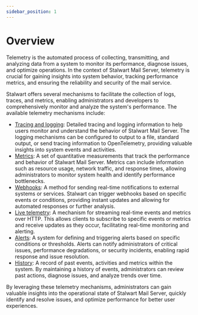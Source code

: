 ```yaml
---
sidebar_position: 1
---
```


# Overview

Telemetry is the automated process of collecting, transmitting, and analyzing data from a system to monitor its performance, diagnose issues, and optimize operations. In the context of Stalwart Mail Server, telemetry is crucial for gaining insights into system behavior, tracking performance metrics, and ensuring the reliability and security of the mail service.

Stalwart offers several mechanisms to facilitate the collection of logs, traces, and metrics, enabling administrators and developers to comprehensively monitor and analyze the system's performance. The available telemetry mechanisms include:

- [Tracing and logging](/docs/telemetry/tracing/overview): Detailed tracing and logging information to help users monitor and understand the behavior of Stalwart Mail Server. The logging mechanisms can be configured to output to a file, standard output, or send tracing information to OpenTelemetry, providing valuable insights into system events and activities.
- [Metrics](/docs/telemetry/metrics/overview): A set of quantitative measurements that track the performance and behavior of Stalwart Mail Server. Metrics can include information such as resource usage, network traffic, and response times, allowing administrators to monitor system health and identify performance bottlenecks.
- [Webhooks](/docs/telemetry/webhooks): A method for sending real-time notifications to external systems or services. Stalwart can trigger webhooks based on specific events or conditions, providing instant updates and allowing for automated responses or further analysis.
- [Live telemetry](/docs/telemetry/live): A mechanism for streaming real-time events and metrics over HTTP. This allows clients to subscribe to specific events or metrics and receive updates as they occur, facilitating real-time monitoring and alerting.
- [Alerts](/docs/telemetry/alerts): A system for defining and triggering alerts based on specific conditions or thresholds. Alerts can notify administrators of critical issues, performance degradations, or security incidents, enabling rapid response and issue resolution.
- [History](/docs/telemetry/history): A record of past events, activities and metrics within the system. By maintaining a history of events, administrators can review past actions, diagnose issues, and analyze trends over time.

By leveraging these telemetry mechanisms, administrators can gain valuable insights into the operational state of Stalwart Mail Server, quickly identify and resolve issues, and optimize performance for better user experiences.
